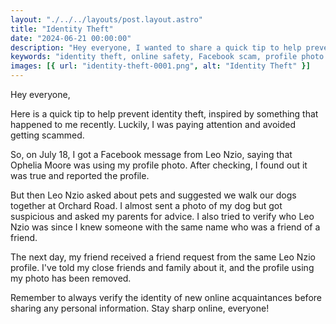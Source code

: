 ```yaml
---
layout: "./../../layouts/post.layout.astro"
title: "Identity Theft"
date: "2024-06-21 00:00:00"
description: "Hey everyone, I wanted to share a quick tip to help prevent identity theft, inspired by something that happened to me recently. Luckily, I was paying attention and avoided getting scammed. Always verify the identity of new online acquaintances before sharing any personal information. Stay sharp online!"
keywords: "identity theft, online safety, Facebook scam, profile photo misuse, verifying identity, personal information, online acquaintances, Leo Nzio, Ophelia Moore, Orchard Road, social media scam, Davina Leong, tech tip, online security"
images: [{ url: "identity-theft-0001.png", alt: "Identity Theft" }]
---
```


Hey everyone,

Here is a quick tip to help prevent identity theft, inspired by something that happened to me recently. Luckily, I was paying attention and avoided getting scammed.

So, on July 18, I got a Facebook message from Leo Nzio, saying that Ophelia Moore was using my profile photo. After checking, I found out it was true and reported the profile.

But then Leo Nzio asked about pets and suggested we walk our dogs together at Orchard Road. I almost sent a photo of my dog but got suspicious and asked my parents for advice. I also tried to verify who Leo Nzio was since I knew someone with the same name who was a friend of a friend.

The next day, my friend received a friend request from the same Leo Nzio profile. I've told my close friends and family about it, and the profile using my photo has been removed.

Remember to always verify the identity of new online acquaintances before sharing any personal information. Stay sharp online, everyone!
